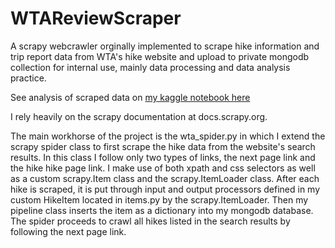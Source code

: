 # WTAReviewScraper
A scrapy webcrawler orginally implemented to scrape hike information and trip report data from WTA's hike website and upload to private mongodb collection for internal use, mainly data processing and data analysis practice.

See analysis of scraped data on [my kaggle notebook here](https://www.kaggle.com/code/michielouis/wta-analysis)

I rely heavily on the scrapy documentation at docs.scrapy.org. 

The main workhorse of the project is the wta_spider.py in which I extend the scrapy spider class to first scrape the hike data from the website's search results. In this class I follow only two types of links, the next page link and the hike hike page link. I make use of both xpath and css selectors as well as a custom scrapy.Item class and the scrapy.ItemLoader class. After each hike is scraped, it is put through input and output processors defined in my custom HikeItem located in items.py by the scrapy.ItemLoader. Then my pipeline class inserts the item as a dictionary into my mongodb database. The spider proceeds to crawl all hikes listed in the search results by following the next page link.
